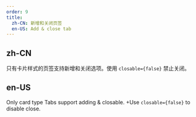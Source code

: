 ```yaml
---
order: 9
title:
  zh-CN: 新增和关闭页签
  en-US: Add & close tab
---
```


## zh-CN

只有卡片样式的页签支持新增和关闭选项。使用 `closable={false}` 禁止关闭。

## en-US

Only card type Tabs support adding & closable. +Use `closable={false}` to disable close.
